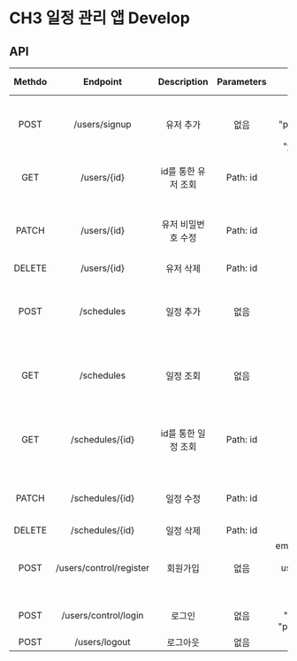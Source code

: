 # CH3 일정 관리 앱 Develop
## API
|Methdo|Endpoint|Description|Parameters|Request Body| Response |Status Code|
|:-:|:-:|:-:|:-:|:-:|:--------:|:-:|
|POST|/users/signup|유저 추가|없음|{"username": "testname", "password": "1234", "email": "test@email.com"}|{"id": 1, "username": "testname", "email": "test@email.com"}|201 Created|
|GET|/users/{id}|id를 통한 유저 조회|Path: id|없음|{"username": "testname", "email": "test@email.com"}|200 OK|
|PATCH|/users/{id}|유저 비밀번호 수정|Path: id|{"oldPassword": "1234", "newPassword": "1111"}|{"id": 1, "oldPassword": "1234", "newPassword": "1111"}|200 OK|
|DELETE|/users/{id}|유저 삭제|Path: id|없음|없음|200 OK|
|POST|/schedules|일정 추가|없음|{"todoTitle": "testTitle", "todoContent": "testContent", "username": "testname"}|{"id": 1, "todoTitle": "testTitle", "todoContent": "testContent"}|200 OK|
|GET|/schedules|일정 조회|없음|없음|{"id": 1, "todoTitle": "testTitle", "todoContent": "testContent"}|200 OK|
|GET|/schedules/{id}|id를 통한 일정 조회|Path: id|없음|{"todoTitle": "testTitle", "todoContent": "testContent", "username": "testname"}|200 OK|
|PATCH|/schedules/{id}|일정 수정|Path: id|{"todoTitle": "patchTitle", "todoContent": "patchContent"}|없음|200 OK|
|DELETE|/schedules/{id}|일정 삭제|Path: id|없음|없음|200 OK|
|POST|/users/control/register|회원가입|없음|email:test@email.com, password:1234, username:testname (x-www-form-urlencoded)|"Success"|200 OK|
|POST|/users/control/login|로그인|없음|{"email": "test@email.com", "password": "1234"}|{"id": 1}|200 OK|
|POST|/users/logout|로그아웃|없음|없음|"Logout Success"|200 OK|



